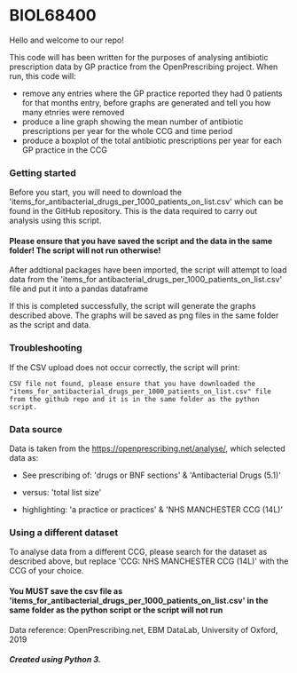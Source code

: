 # BIOL68400

Hello and welcome to our repo! 

This code will has been written for the purposes of analysing antibiotic prescription data by GP practice from the OpenPrescribing project. When run, this code will:
* remove any entries where the GP practice reported they had 0 patients for that months entry, before graphs are generated and tell you how many etnries were removed
* produce a line graph showing the mean number of antibiotic prescriptions per year for the whole CCG and time period
* produce a boxplot of the total antibiotic prescriptions per year for each GP practice in the CCG

### Getting started

Before you start, you will need to download the 'items_for_antibacterial_drugs_per_1000_patients_on_list.csv' which can be found in the GitHub repository. This is the data required to carry out analysis using this script. 

#### Please ensure that you have saved the script and the data in the same folder! The script will not run otherwise!

After addtional packages have been imported, the script will attempt to load data from the 'items_for antibacterial_drugs_per_1000_patients_on_list.csv' file and put it into a pandas dataframe

If this is completed successfully, the script will generate the graphs described above. The graphs will be saved as png files in the same folder as the script and data.

### Troubleshooting

If the CSV upload does not occur correctly, the script will print: 

```
CSV file not found, please ensure that you have downloaded the "items_for_antibacterial_drugs_per_1000_patients_on_list.csv" file from the github repo and it is in the same folder as the python script.
```
 

### Data source

Data is taken from the https://openprescribing.net/analyse/, which selected data as: 

* See prescribing of: 'drugs or BNF sections' & 'Antibacterial Drugs (5.1)'

* versus: 'total list size'

* highlighting: 'a practice or practices' & 'NHS MANCHESTER CCG (14L)'

### Using a different dataset

To analyse data from a different CCG, please search for the dataset as described above, but replace 'CCG: NHS MANCHESTER CCG (14L)' with the CCG of your choice.

#### You MUST save the csv file as 'items_for_antibacterial_drugs_per_1000_patients_on_list.csv' in the same folder as the python script or the script will not run

Data reference: OpenPrescribing.net, EBM DataLab, University of Oxford, 2019

##### Created using Python 3. 

